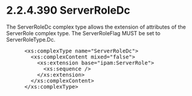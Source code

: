 <html dir="LTR" xmlns:mshelp="http://msdn.microsoft.com/mshelp" xmlns:ddue="http://ddue.schemas.microsoft.com/authoring/2003/5" xmlns:xlink="http://www.w3.org/1999/xlink" xmlns:tool="http://www.microsoft.com/tooltip">
 <body>
 <div id="header">
 <h1 class="heading">2.2.4.390 ServerRoleDc</h1>
 </div>
 <div id="mainSection">
 <div id="mainBody">
 <div id="allHistory" class="saveHistory"></div>
 <div id="sectionSection0" class="section" name="collapseableSection">
 

<p>The ServerRoleDc complex type allows the extension of
attributes of the ServerRole complex type. The ServerRoleFlag MUST be set to
ServerRoleType.Dc.</p>

<dl>
<dd>
<div><pre> &lt;xs:complexType name=&quot;ServerRoleDc&quot;&gt;
   &lt;xs:complexContent mixed=&quot;false&quot;&gt;
     &lt;xs:extension base=&quot;ipam:ServerRole&quot;&gt;
       &lt;xs:sequence /&gt;
     &lt;/xs:extension&gt;
   &lt;/xs:complexContent&gt;
 &lt;/xs:complexType&gt;
</pre></div>
</dd></dl>


 </div>
 </div>
 </div>
 </body>
</html>